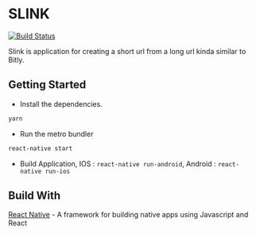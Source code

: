 # SLINK

[![Build Status](https://travis-ci.org/suardihaidar/App-slink.svg?branch=master)](https://travis-ci.org/suardihaidar/App-slink)

Slink is application for creating a short url from a long url kinda similar to Bitly.

## Getting Started

* Install the dependencies.
```sh
yarn
```
* Run the metro bundler
```sh
react-native start
```
* Build Application, 
IOS : `react-native run-android`, 
Android : `react-native run-ios`

## Build With

[React Native](https://facebook.github.io/react-native/) - A framework for building native apps using Javascript and React
